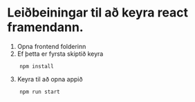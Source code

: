 # Leiðbeiningar til að keyra react framendann.

1. Opna frontend folderinn
2. Ef þetta er fyrsta skiptið keyra
````
    npm install
````


3. Keyra til að opna appið
````
    npm run start
````